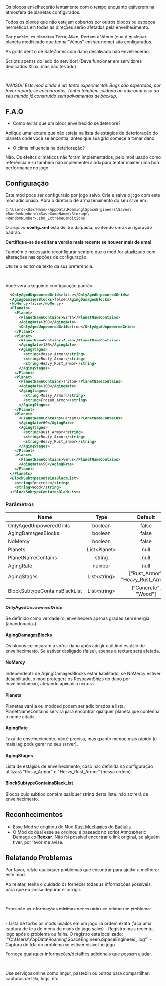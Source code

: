 <p>Os blocos envelhecerão lentamente com o tempo enquanto estiverem na atmosfera de planetas configurados.</p>
<p>Todos os blocos que não estejam cobertos por outros blocos ou espaços herméticos em todas as direções serão afetados pela envelhecimento.</p>
<p>Por padrão, os planetas Terra, Alien, Pertam e Vênus (que é qualquer planeta modificado que tenha "Vênus" em seu nome) são configurados.</p>
<p>As grids dentro de SafeZones com dano desativado não envelhecerão.</p>
<p>Scripts apenas do lado do servidor! (Deve funcionar em servidores dedicados Xbox, mas não testado)</p>
<br/>
<p><em>!!AVISO!! Este mod ainda é um tanto experimental. Bugs são esperados, por favor reporte se encontrados. Tenha também cuidado ao adicionar isso ao seu mundo já construído sem salvamentos de backup.</em></p>

## F.A.Q

* Como evitar que um bloco envelhecido se deteriore?
<p>Aplique uma textura que não esteja na lista de estágios de deterioração do planeta onde você se encontra, antes que sua grid começe a tomar dano.</p>

* O clima influencia na deterioração?
<p>Não. Os efeitos climáticos não foram implementados, pelo mod usado como referência e eu também não implementei ainda para tentar manter uma boa performance no jogo.</p>

## Configuração

<p>Este mod pode ser configurado por jogo salvo. Crie e salve o jogo com este mod adicionado. Abra o diretório de armazenamento do seu save em :</p>

```
C:\Users\<UserName>\AppData\Roaming\SpaceEngineers\Saves\<RandomNumber>\<SaveGameName>\Storage\<RandomNumber>.sbm_ExtremeConditions
```

<p>O arquivo <strong>config.xml</strong> está dentro da pasta, contendo uma configuração padrão.</p>
<p><strong>Certifique-se de editar a versão mais recente se houver mais de uma!</strong></p>
<p>Também é necessário reconfigurar sempre que o mod for atualizado com alterações nas opções de configuração.</p>
<p>Utilize o editor de texto da sua preferência.</p>
<br/>
<p>Você verá a seguinte configuração padrão:</p>

```xml
  <OnlyAgedUnpoweredGrids>false</OnlyAgedUnpoweredGrids>
  <AgingDamagesBlocks>false</AgingDamagesBlocks>
  <NoMercy>false</NoMercy>
  <Planets>
    <Planet>
      <PlanetNameContains>Earth</PlanetNameContains>
      <AgingRate>300</AgingRate>
      <OnlyAgedUnpoweredGrids>true</OnlyAgedUnpoweredGrids>
    </Planet>
    <Planet>
      <PlanetNameContains>Alien</PlanetNameContains>
      <AgingRate>180</AgingRate>
      <AgingStages>
        <string>Mossy_Armor</string>
        <string>Rusty_Armor</string>
        <string>Heavy_Rust_Armor</string>
      </AgingStages>
    </Planet>
    <Planet>
      <PlanetNameContains>Triton</PlanetNameContains>
      <AgingRate>100</AgingRate>
      <AgingStages>
        <string>Mossy_Armor</string>
        <string>Frozen_Armor</string>
      </AgingStages>
    </Planet>
    <Planet>
      <PlanetNameContains>Pertam</PlanetNameContains>
      <AgingRate>60</AgingRate>
      <AgingStages>
        <string>Dust_Armor</string>
        <string>Rusty_Armor</string>
        <string>Heavy_Rust_Armor</string>
      </AgingStages>
    </Planet>
    <Planet>
      <PlanetNameContains>Venus</PlanetNameContains>
      <AgingRate>50</AgingRate>
    </Planet>
  </Planets>
  <BlockSubtypeContainsBlackList>
    <string>Concrete</string>
    <string>Wood</string>
  </BlockSubtypeContainsBlackList>
```

### Parâmetros

| Name | Type | Default |
| ---- | :--: | :-----: |
| OnlyAgedUnpoweredGrids | boolean | false |
| AgingDamagesBlocks | boolean | false |
| NoMercy | boolean | false |
| Planets | List&lt;Planet&gt; | null |
| PlanetNameContains | string | null |
| AgingRate | number | null |
| AgingStages | List&lt;string&gt; | ["Rust_Armor", "Heavy_Rust_Armor"] |
| BlockSubtypeContainsBlackList | List&lt;string&gt; | ["Concrete", "Wood"] |

#### OnlyAgedUnpoweredGrids
Se definido como verdadeiro, envelhecerá apenas grades sem energia (abandonadas).

#### AgingDamagesBlocks
Os blocos começaram a sofrer dano após atingir o último estágio de envelhecimento. Se estiver desligado (false), apenas a texture será afetada.

#### NoMercy
Independente de AgingDamagesBlocks estar habilitado, se NoMercy estiver desabilitado, o mod protegerá os RespawnShips do dano por envelhecimento, afetando apenas a textura.

#### Planets
Planetas vanilla ou modded podem ser adicionados a lista, PlanetNameContains servirá para encontrar qualquer planeta que contenha o nome citado.

#### AgingRate
Taxa de envelhecimento, não é precisa, mas quanto menor, mais rápido (e mais lag pode gerar no seu server).

#### AgingStages
Lista de estágios de envelhecimento, caso não definida na configuração utilizará "Rusty_Armor" e "Heavy_Rust_Armor" (nessa ordem).

#### BlockSubtypeContainsBlackList
Blocos cujo subtipo contém qualquer string desta lista, não sofrerá de envelhecimento.

<!-- 
## Integrations

Any modded planet that has atmosphere can be used with this mod.

Any modded block will rust if it supports textures.

To make rust maintenance more realistic it is recomended to use this mod together with [url=https://steamcommunity.com/sharedfiles/filedetails/?id=500818376]Paint Gun[/url] mod, while [url=https://steamcommunity.com/sharedfiles/filedetails/?id=2046319599]disabling vanilla painting[/url]
 -->

## Reconhecimentos

- Esse Mod se originou do Mod [Rust Mechanics](https://steamcommunity.com/sharedfiles/filedetails/?id=2761947340&searchtext=rust+mechanics) do [Bačiulis](https://steamcommunity.com/id/laggorazh) 
- O Mod do qual esse se originou é baseado no script Atmospheric Damage do **Rexxar**. Não foi possível encontrar o link original, se alguém tiver, por favor me avise.

<!-- 
Ships in screenshots:
[url=https://steamcommunity.com/sharedfiles/filedetails/?id=2562576691]Astron, interplanetary tanker/hauler (No mods)[/url] by OctoBooze
[url=https://steamcommunity.com/sharedfiles/filedetails/?id=2617139013]“Frontier” Scientific Research Exploration System(No Mod)[/url] by ARC17Alpha
[url=https://steamcommunity.com/sharedfiles/filedetails/?id=2652038922]SpaceX Starship (1:1 scale)[/url] by me
 -->

## Relatando Problemas

<p>Por favor, relate quaisquer problemas que encontrar para ajudar a melhorar este mod.</p>
<p>Ao relatar, tenha o cuidado de fornecer todas as informações possíveis, para que eu possa depurar e corrigir.</p>
<br/>
<p>Estas são as informações mínimas necessárias ao relatar um problema:</p>
<br/>
- Lista de todos os mods usados em um jogo na ordem exata (faça uma captura de tela do menu de mods do jogo salvo)
- Registro mais recente, logo após o problema ou falha. O registro está localizado:
`"C:\Users\<UserName>\AppData\Roaming\SpaceEngineers\SpaceEngineers_<datetime>.log"`
- Captura de tela do problema se estiver visível no jogo
<br/>
<p>Forneça quaisquer informações/detalhes adicionais que possam ajudar.</p>
<br/>
<p>Use serviços online como Imgur, pastebin ou outros para compartilhar: capturas de tela, logs, etc.</p>